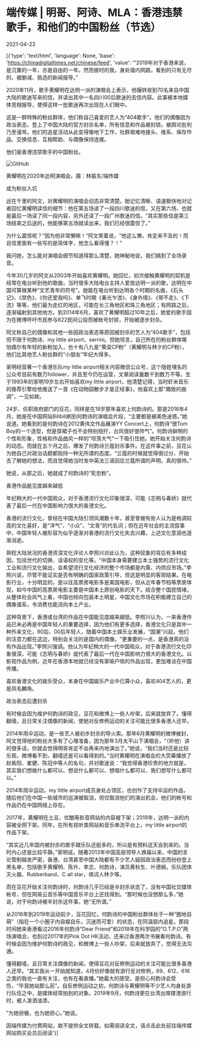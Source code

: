 # 端传媒 | 明哥、阿诗、MLA：香港违禁歌手，和他们的中国粉丝（节选）

2021-04-23

[{'type': 'text/html', 'language': None, 'base': 'https://chinadigitaltimes.net/chinese/feed', 'value': '“2019年对于香港来说，是沉重的一年，亦是自由的一年。然而彼时的我，身处墙内网路，看到的只有无尽的、被删减、挑选的新闻报导。”

2020年11月，歌手黄耀明在达明一派的演唱会上表示，他辗转收到70名来自中国大陆的歌迷写来的信，并读出其中一名四川00后歌迷的去信内容。此事被本地媒体竞相报导，使得这样一批歌迷再次出现在人们眼中。

这是一群特殊的粉丝群体，他们称自己喜爱的艺人为“404歌手”。他们的偶像因为政治表态，登上了中国大陆的官方封杀名单，所有信息和作品被封锁，被舆论批判乃至谩骂，他们的追星活动从此变得像地下工作，社群艰难地接头、维系、保存作品、交换信息、互相帮助、与偶像保持连接。

他们是香港违禁歌手的中国粉丝。

![GitHub](https://chinadigitaltimes.net/chinese/files/2021/04/post-665198-60828e5a455fe.)

黄耀明在2020年达明演唱会。摄：林振东/端传媒

成为粉丝入坑

远在千里的阿文，对黄耀明的演唱会动态非常清楚。她记忆清晰、语速极快地对记者回忆黄耀明读信的细节：他在第五场读了一段四川歌迷的信，又在第六场、也就是最后一场读了同一段内容，另外还读了一段广州歌迷的信。“其实那些信是第三场结束之后送的，他能够第五场就读出来，我们已经很震惊了。”

为什么震惊呢？“因为他非常懒嘛！”阿文笑着说，“他这么懒，肯定来不及的！而且信里面有一些写的是简体字，他怎么看得懂？！”

我问她，怎么能对演唱会细节知道得那么清楚，她神秘地说，我们搞到了全场录音。

今年30几岁的阿文从2003年开始喜欢黄耀明。她回忆，初次接触黄耀明的契机是经常在电台听到他的歌曲，当时很多大陆电台主持人爱放达明一派的歌，达明在中国可算做某种“文艺青年的符号”。她能在电台听到达明各个时期的名曲，《石头记》、《禁色》、《你还爱我吗》、单飞时期《春光乍泄》、《身外情》、《带不走》、《下流》等等，他们最为走红的地区，可能在长三角地区和珠三角地区；有网路之后，逐渐辐射到其他地方。到2014年6月，喜欢了黄耀明超过10年之后，她爱的歌手因为在微博呼吁市民参与622民间公投而被帐号封锁，开始被逐步封杀。

阿文称自己的偶像和其他一些因政治表态等原因被封杀的艺人为“404歌手”，包括但不限于何韵诗、my little airport、serrini。但她坦言，自己所在的粉丝群体哪怕偶尔有年轻的新粉加入，也十有八九是“黄梁CP粉”（黄耀明与林夕的CP粉），他们比其他艺人粉丝群的“小朋友”年纪大得多。

家明经营著一个香港乐队my little airport相关内容微信公众号，这个隐姓埋名的公众号目前有数万follower，并且至今仍在运营，文章阅读量数千到数万不等。生于1993年的家明19岁左右开始喜欢my little airport，他清楚记得，当时虾米音乐的推荐引擎给他推送了一首《在动物园散步才是正经事》，他喜欢上那“趣致的曲调”，一见如故。

24岁、任职政府部门的豆花，同样是在19岁那年喜欢上何韵诗的。那是2016年4月，她是在中国网站Bilibili刷到何韵诗的演唱会片段，“主要都是被美色迷惑。”她说道。她看到的是何韵诗在2012黄伟文作品展演YY Concert上，何韵诗“很Tom Boy的一个造型，但是穿裙子也不会特别扭拧，台风很好很帅气”。何韵诗鲜明的个性和形象，性格和作品曲风一样的“坦荡大气”一下吸引住她。她开始关注何韵诗的动态。而就在五个月之后，爆发了何韵诗兰蔻封杀事件。在这件事之前，豆花认为她自己对政治话题都抱持一种无所谓的态度。“兰蔻的时候就觉得很过分，开始去了解她的想法，而且觉得她当时发中英法三语回应兰蔻所谓的声明，真的很帅。”

她说，从那之后，她就成了何韵诗的“死忠粉”。

香港作品能见度越来越低



年纪稍大的一代中国观众，对于香港流行文化印象很深，可能《志明与春娇》就代表了最后一代在中国影响力很大的香港文化。



香港的流行文化，曾经在中国大陆引领风潮数十年，甚至曾被有些人认为是格调较高的文化喜好，是“洋气”、“小众”、“文青”的代名词；但在近年社会的主流叙事中，中国年轻人被形容为似乎逐渐对香港的流行文化失去兴趣，上述文化意涵也逐渐消逝。

熟稔大陆状况的香港资深文化评论人李照兴对此认为，这种现象的背后有多种成因，包括世代的切换、话语权的变化等。“中国本身需要建立本土强势的流行文化工业和流行文化输出，会希望流行文化经济的整个市场都是内需、内供应市场。”李照兴说，尽管不能证实是否有明确的国家政策引导，但这是明显的客观结果。在电影行业，十分明显的，是以往高票房电影多是美国电影，但从近年春节档等票房体现，如今中国的高票房电影主要是中国本土原创电影的天下。结合整个国民情绪，从整体社会风气上看，中国也倾向包装本土明星，中国文化市场在积极建立自己的偶像谱系，令消费也能流向本土产业。

这种背景下，香港或台湾的作品在中国能见度越来越低。李照兴认为，一来香港作品已未必再是中国年轻人的重要选择，因为他们有更多选择，香港文化只是其中一种外来文化，90后、00后年轻人，随着中国本土娱乐业发展，“国潮”兴起，他们的注意力都在这边，特别会关注的是国内的偶像。“更重要的一点，是香港真的没有作品出现。”李照兴强调。他认为年纪稍大的一代中国观众，对于香港流行文化印象很深，可能《志明与春娇》就代表了最后一代在中国影响力很大的香港文化。以影视作品为例，近年在香港本地就已经没有家喻户晓的作品出现，更加难谈在中国传播。

喜欢香港文化的娱乐受众，本身在中国娱乐产业中已算小众，喜欢404艺人的，更是凤毛麟角。

政治表态后遭封杀



有时候会因为维护何韵诗的政见，豆花和微博上一些人吵架，后来就放弃了。懂得翻墙，且日常关注偶像的新闻，使她对反修例运动的关注可能比很多香港人还早。



2014年雨伞运动，是一些艺人被初步封杀的导火索。那年6月黄耀明的微博被封，阿文觉得他的粉丝大多有了心理准备，因为那年3月太平山下演唱会，“（听他）讲的很多话，你就会觉得明哥肯定不会再来内地演出了。”她说，“我们当时还是比较乐观，微博看不到，翻墙还是可以看得到的。”当时黄耀明在演唱会的大荧幕播放了赵紫阳、崔健、陈冠中等人的名句，并对歌迷说：“我觉得香港珍贵的地方就是，其实我们想做什么都可以、想说什么都可以、想唱什么都可以、我们想写什么都可以。”

2014年雨伞运动，my little airport成员身处占领区，也创作了支持伞运的作品，随后他们在中国一些城市的巡演被取消，但仅取消他们的演出机会，他们的帐号和作品仍在中国网络上存在。

2017年，黄耀明在土豆、优酷等影音网站的内容被下架；2019年，达明一派的内容被全网下架。同年，在所有视听类网站和音乐串流平台上，my little airport的作品下架。

“其实近几年国内被封杀的歌手跟乐队还挺多的，所以是有预料这天会到来的。当时内心还是比较平静。”家明说。随著2013年中国高层领导人换届以来，中国的言论管制越发严密，香港、台湾甚至中国大陆都有不少艺人疑因政治表态而纷纷登上黑名单，包括歌手黄耀明、陈升、李志、何韵诗，演员黄秋生、叶德娴，乐队团体灭火器、Rubberband、C all star，填词人林夕等。

而在豆花开始关注何韵诗时，何韵诗几乎已经是半封杀状态了，没有中国社交媒体帐号，但在网易云音乐等中国音乐平台上还找得到。“那时候也没想那么多，”她说，对于何韵诗被半封杀这件事，她“无所谓。”

从2016年到2019年运动前夕，豆花回忆，何韵诗的中国粉丝群体处于一种“圈地自萌”（指在一个小圈子内自娱自乐，沉迷而可爱）的状态，在同温层内追星。那段时间她来香港看过2016年何韵诗“Dear Friend”和2018年在科学园的“O.T.P.O”两场演唱会，也到过2017年的Pink Dot HK活动，还来过香港两次书展看何韵诗。有时候会因为维护何韵诗的政见，和微博上一些人吵架，后来就放弃了，觉得无法沟通。

懂得翻墙，且日常关注偶像的新闻，使得豆花对反修例运动的关注可能比很多香港人还早。“其实我从一开始就知道，4月份好像就有游行反对修例，69、612、616之类的我也一直有关注，也有在看直播。”她最大的感受，是担心何韵诗会受伤，“毕竟她站那么前”。自反修例运动之初，何韵诗与黄耀明等不少艺人均身处游行队伍之中，是媒体经常拍到的对象。2019年9月，何韵诗更在台湾出席撑港游行时，被人泼洒油漆。

“为她骄傲，也为她担心。”她说。

因端传媒为付费网站，故不提供全文转载，如需阅读全文，请点击此处前往端传媒网站购买会员后阅读'}]